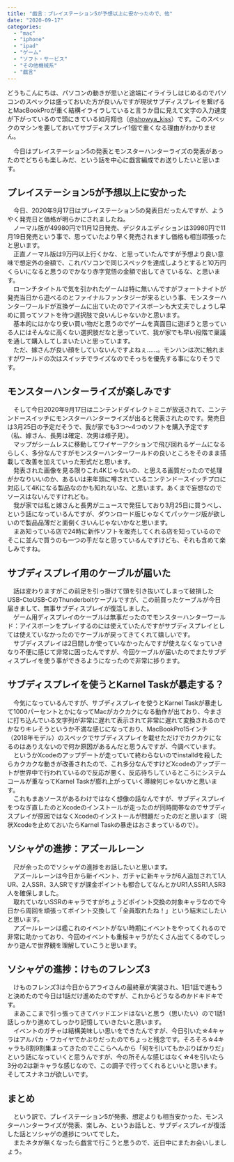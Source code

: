 ```yaml
---
title: "戯言：プレイステーション5が予想以上に安かったので、他"
date: "2020-09-17"
categories: 
  - "mac"
  - "iphone"
  - "ipad"
  - "ゲーム"
  - "ソフト・サービス"
  - "その他機械系"
  - "戯言"
---
```


どうもこんにちは、パソコンの動きが思いと途端にイライラしはじめるのでパソコンのスペックは盛っておいた方が良いんですが現状サブディスプレイを繋げるとMacBookProが重く結構イライラしていると言うか目に見えて文字の入力速度が下がっているので頭にきている如月翔也（[@showya\_kiss](http://twitter.com/showya_kiss)）です。このスペックのマシンを要しておいてサブディスプレイ1個で重くなる理由がわかりません。  
  
　今日はプレイステーション5の発表とモンスターハンターライズの発表があったのでどちらも楽しみだ、という話を中心に戯言編成でお送りしたいと思います。  

## プレイステーション5が予想以上に安かった

　今日、2020年9月17日はプレイステーション5の発表日だったんですが、ようやく発売日と価格が明らかにされましたね。  
　ノーマル版が49980円で11月12日発売、デジタルエディションは39980円で11月19日発売という事で、思っていたより早く発売されますし価格も相当頑張ったと思います。  
　正直ノーマル版は9万円以上行くかな、と思っていたんですが予想より良い意味で想定外の金額で、これパソコンで同じスペックを達成しようとすると10万円くらいになると思うのでかなり赤字覚悟の金額で出してきているな、と思います。  
　ローンチタイトルで気を引かれたゲームは特に無いんですがフォートナイトが発売当日から遊べるのとファイナルファンタジーが来るという事、モンスターハンターワールドが互換ゲームに出ていたのでアイスボーンも大丈夫でしょうし早めに買ってソフトを待つ選択肢で良いんじゃないかと思います。  
　基本的にはかなり安い買い物だと思うのでゲームを真面目に遊ぼうと思っている人にはそんなに高くない選択肢だなと思っていて、我が家でも早い段階で稟議を通して購入してしまいたいと思っています。  
　ただ、嫁さんが良い顔をしていないんですよねぇ……。モンハンは次に触れますがワールドの次はスイッチでライズなのでそっちを優先する事になりそうです。  

## モンスターハンターライズが楽しみです

　そして今日2020年9月17日はニンテンドダイレクトミニが放送されて、ニンテンドースイッチにモンスターハンターライズが出ると発表されたのです。発売日は3月25日の予定だそうで、我が家でも3つ〜4つのソフトを購入予定です（私、嫁さん、長男は確定、次男は様子見）。  
　マップがシームレスに移動してワイヤーアクションで飛び回れるゲームになるらしく、多分なんですがモンスターハンターワールドの良いところをそのまま搭載して改善を加えていった形式だと思います。  
　発表された画像を見る限りこれ4Kじゃないの、と思える画質だったので処理がかなりいいのか、あるいは来年頭に噂されているニンテンドースイッチプロに対応して4Kになる製品なのかも知れないな、と思います。あくまで妄想なのでソースはないんですけれども。  
　我が家では私と嫁さんと長男がニュースで発狂しており3月25日に買うべし、という話になっているんですが、ダウンロード版じゃなくてパッケージ版が欲しいので製品品薄だと面倒くさいんじゃないかなと思います。  
　まあ知っている店で24時に新作ソフトを販売してくれる店を知っているのでそこに並んで買うのも一つの手だなと思っているんですけども、それも含めて楽しみですね。  

## サブディスプレイ用のケーブルが届いた

　話は変わりますがこの前足を引っ掛けて頭を引き抜いてしまって破損したUSB-CtoUSB-CのThunderboltケーブルですが、この前買ったケーブルが今日届きまして、無事サブディスプレイが復活しました。  
　ゲーム用ディスプレイのケーブルは無事だったのでモンスターハンターワールド：アイスボーンをプレイするのには使えていたんですがサブディスプレイとしては使えていなかったのでケーブルが戻ってきてくれて嬉しいです。  
　サブディスプレイは2日間しか使っていなかったんですが使えなくなっていきなり不便に感じて非常に困ったんですが、今回ケーブルが届いたのでまたサブディスプレイを使う事ができるようになったので非常に捗ります。  

## サブディスプレイを使うとKarnel Taskが暴走する？

　今気になっているんですが、サブディスプレイを使うとKarnel Taskが暴走して1000パーセントとかになってMacがカクカクになる動作が出ており、今まさに打ち込んでいる文字列が非常に遅れて表示されて非常に遅れて変換されるのでかなりキレそうというか不満な感じになっており、MacBookPro15インチ（2018年モデル）のスペックでサブディスプレイを載せただけでカクカクになるのはありえないので何か原因があるんだと思うんですが、今調べています。  
　というかXcodeのアップデートが走っていて終わらないのでinstalldを殺したらカクカクな動きが改善されたので、これ多分なんですけどXcodeのアップデートが世界中で行われているので反応が悪く、反応待ちしているところにシステムコールが重なってKarnel Taskが膨れ上がっていく導線何じゃないかと思います。  
　これもまあソースがあるわけではなく想像の話なんですが、サブディスプレイをつなぎ直したのとXcodeのインストールが走ったのが同時間帯なのでサブディスプレイが原因ではなくXcodeのインストールが問題だったのだと思います（現状Xcodeを止めておいたらKarnel Taskの暴走はおさまっているので）。  

## ソシャゲの進捗：アズールレーン

　尺が余ったのでソシャゲの進捗をお話したいと思います。  
　アズールレーンは今日から新イベント、ガチャに新キャラが6人追加されて1人UR、2人SSR、3人SRですが課金ポイントも都合してなんとかUR1人SSR1人SR3人を確保しました。  
　取れていないSSRのキャラですがちょうどポイント交換の対象キャラなので今日から周回を頑張ってポイント交換して「全員取れたね！」という結末にしたいと思います。  
　アズールレーンは艦これのイベントがない時期にイベントをやってくれるので非常に助かっており、今回のイベントも重桜キャラがたくさん出てくるのでしっかり遊んで世界観を理解していこうと思います。  

## ソシャゲの進捗：けものフレンズ3

　けものフレンズ3は今日からアライさんの最終章が実装され、1日1話で進もうと決めたので今日は1話だけ進めたのですが、これからどうなるのかドキドキです。  
　まあここまで引っ張ってきてバッドエンドはないと思う（思いたい）ので1話1話しっかり進めてしっかり記憶していきたいと思います。  
　イベントのガチャは結構美味しい思いをできたんですが、今日引いた☆4キャラはアルパカ・ワカイヤでかぶりだったのでちょっと残念です。そろそろ☆4キャラも8割9割集まってきたのでここらへんから「何を引いてもかぶりばかりだ」という話になっていくと思うんですが、今の所そんな感じはなく☆4を引いたら3分の2は新キャラな感じなので、この調子で行ってくれるといいと思います。そしてスナネコが欲しいです。  

## まとめ

　という訳で、プレイステーション5が発表、想定よりも相当安かった、モンスターハンターライズが発表、楽しみ、というお話しと、サブディスプレイが復活した話とソシャゲの進捗についてでした。  
　またネタが無くなったら戯言で行こうと思うので、近日中にまたお会いしましょう。

